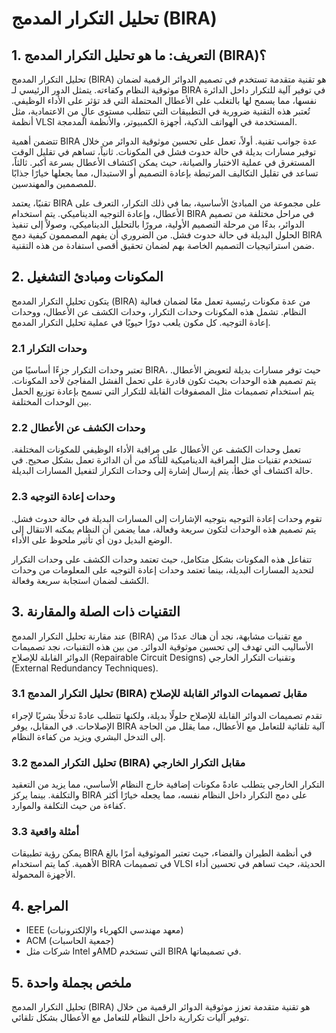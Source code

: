 # تحليل التكرار المدمج (BIRA)

## 1. التعريف: ما هو **تحليل التكرار المدمج (BIRA)**؟
تحليل التكرار المدمج (BIRA) هو تقنية متقدمة تستخدم في تصميم الدوائر الرقمية لضمان موثوقية النظام وكفاءته. يتمثل الدور الرئيسي لـ BIRA في توفير آلية للتكرار داخل الدائرة نفسها، مما يسمح لها بالتغلب على الأعطال المحتملة التي قد تؤثر على الأداء الوظيفي. تُعتبر هذه التقنية ضرورية في التطبيقات التي تتطلب مستوى عالٍ من الاعتمادية، مثل أنظمة VLSI المستخدمة في الهواتف الذكية، أجهزة الكمبيوتر، والأنظمة المدمجة.

تتضمن أهمية BIRA عدة جوانب تقنية. أولاً، تعمل على تحسين موثوقية الدوائر من خلال توفير مسارات بديلة في حالة حدوث فشل في المكونات. ثانياً، تساهم في تقليل الوقت المستغرق في عملية الاختبار والصيانة، حيث يمكن اكتشاف الأعطال بسرعة أكبر. ثالثاً، تساعد في تقليل التكاليف المرتبطة بإعادة التصميم أو الاستبدال، مما يجعلها خيارًا جذابًا للمصممين والمهندسين.

تقنيًا، يعتمد BIRA على مجموعة من المبادئ الأساسية، بما في ذلك التكرار، التعرف على الأعطال، وإعادة التوجيه الديناميكي. يتم استخدام BIRA في مراحل مختلفة من تصميم الدوائر، بدءًا من مرحلة التصميم الأولية، مرورًا بالتحليل الديناميكي، وصولاً إلى تنفيذ الحلول البديلة في حالة حدوث فشل. من الضروري أن يفهم المصممون كيفية دمج BIRA ضمن استراتيجيات التصميم الخاصة بهم لضمان تحقيق أقصى استفادة من هذه التقنية.

## 2. المكونات ومبادئ التشغيل
يتكون تحليل التكرار المدمج (BIRA) من عدة مكونات رئيسية تعمل معًا لضمان فعالية النظام. تشمل هذه المكونات وحدات التكرار، وحدات الكشف عن الأعطال، ووحدات إعادة التوجيه. كل مكون يلعب دورًا حيويًا في عملية تحليل التكرار المدمج.

### 2.1 وحدات التكرار
تعتبر وحدات التكرار جزءًا أساسيًا من BIRA، حيث توفر مسارات بديلة لتعويض الأعطال. يتم تصميم هذه الوحدات بحيث تكون قادرة على تحمل الفشل المفاجئ لأحد المكونات. يتم استخدام تصميمات مثل المصفوفات القابلة للتكرار التي تسمح بإعادة توزيع الحمل بين الوحدات المختلفة.

### 2.2 وحدات الكشف عن الأعطال
تعمل وحدات الكشف عن الأعطال على مراقبة الأداء الوظيفي للمكونات المختلفة. تستخدم تقنيات مثل المراقبة الديناميكية للتأكد من أن الدائرة تعمل بشكل صحيح. في حالة اكتشاف أي خطأ، يتم إرسال إشارة إلى وحدات التكرار لتفعيل المسارات البديلة.

### 2.3 وحدات إعادة التوجيه
تقوم وحدات إعادة التوجيه بتوجيه الإشارات إلى المسارات البديلة في حالة حدوث فشل. يتم تصميم هذه الوحدات لتكون سريعة وفعالة، مما يضمن أن النظام يمكنه الانتقال إلى الوضع البديل دون أي تأثير ملحوظ على الأداء.

تتفاعل هذه المكونات بشكل متكامل، حيث تعتمد وحدات الكشف على وحدات التكرار لتحديد المسارات البديلة، بينما تعتمد وحدات إعادة التوجيه على المعلومات من وحدات الكشف لضمان استجابة سريعة وفعالة.

## 3. التقنيات ذات الصلة والمقارنة
عند مقارنة تحليل التكرار المدمج (BIRA) مع تقنيات مشابهة، نجد أن هناك عددًا من الأساليب التي تهدف إلى تحسين موثوقية الدوائر. من بين هذه التقنيات، نجد تصميمات الدوائر القابلة للإصلاح (Repairable Circuit Designs) وتقنيات التكرار الخارجي (External Redundancy Techniques).

### 3.1 تحليل التكرار المدمج (BIRA) مقابل تصميمات الدوائر القابلة للإصلاح
تقدم تصميمات الدوائر القابلة للإصلاح حلولًا بديلة، ولكنها تتطلب عادةً تدخلًا بشريًا لإجراء الإصلاحات. في المقابل، يوفر BIRA آلية تلقائية للتعامل مع الأعطال، مما يقلل من الحاجة إلى التدخل البشري ويزيد من كفاءة النظام.

### 3.2 تحليل التكرار المدمج (BIRA) مقابل التكرار الخارجي
التكرار الخارجي يتطلب عادةً مكونات إضافية خارج النظام الأساسي، مما يزيد من التعقيد والتكلفة. بينما يركز BIRA على دمج التكرار داخل النظام نفسه، مما يجعله خيارًا أكثر كفاءة من حيث التكلفة والموارد.

### 3.3 أمثلة واقعية
يمكن رؤية تطبيقات BIRA في أنظمة الطيران والفضاء، حيث تعتبر الموثوقية أمرًا بالغ الأهمية. كما يتم استخدام BIRA في تصميمات VLSI الحديثة، حيث تساهم في تحسين أداء الأجهزة المحمولة.

## 4. المراجع
- IEEE (معهد مهندسي الكهرباء والإلكترونيات)
- ACM (جمعية الحاسبات)
- شركات مثل Intel وAMD التي تستخدم BIRA في تصميماتها.

## 5. ملخص بجملة واحدة
تحليل التكرار المدمج (BIRA) هو تقنية متقدمة تعزز موثوقية الدوائر الرقمية من خلال توفير آليات تكرارية داخل النظام للتعامل مع الأعطال بشكل تلقائي.